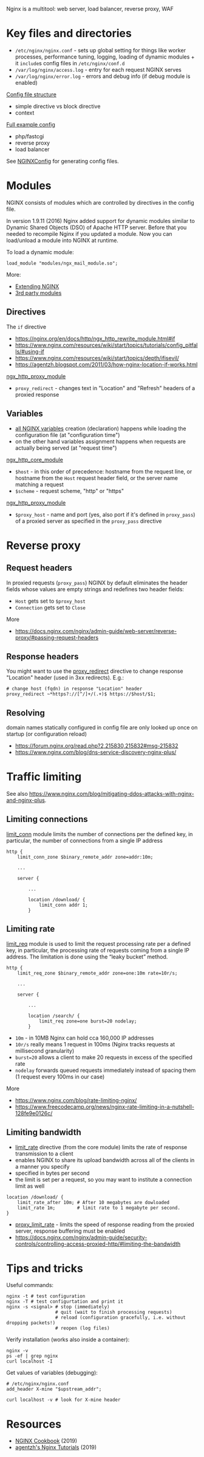 Nginx is a multitool: web server, load balancer, reverse proxy, WAF

# Key files and directories

* `/etc/nginx/nginx.conf` - sets up global setting for things like worker processes, performance tuning, logging, loading of dynamic modules + it `include`s config files in `/etc/nginx/conf.d`
* `/var/log/nginx/access.log` - entry for each request NGINX serves
* `/var/log/nginx/error.log` - errors and debug info (if debug module is enabled)

[Config file structure](https://nginx.org/en/docs/beginners_guide.html#conf_structure)

* simple directive vs block directive
* context

[Full example config](https://www.nginx.com/resources/wiki/start/topics/examples/full/)

* php/fastcgi
* reverse proxy
* load balancer

See [NGINXConfig](https://www.digitalocean.com/community/tools/nginx) for generating config files.

# Modules

NGINX consists of modules which are controlled by directives in the config file.

In version 1.9.11 (2016) Nginx added support for dynamic modules similar to Dynamic Shared Objects (DSO) of Apache HTTP server. Before that you needed to recompile Nginx if you updated a module. Now you can load/unload a module into NGINX at runtime.

To load a dynamic module:

```
load_module "modules/ngx_mail_module.so";
```

More:

* [Extending NGINX](https://www.nginx.com/resources/wiki/extending/)
* [3rd party modules](https://www.nginx.com/resources/wiki/modules/)

## Directives

The `if` directive

* https://nginx.org/en/docs/http/ngx_http_rewrite_module.html#if
* https://www.nginx.com/resources/wiki/start/topics/tutorials/config_pitfalls/#using-if
* https://www.nginx.com/resources/wiki/start/topics/depth/ifisevil/
* https://agentzh.blogspot.com/2011/03/how-nginx-location-if-works.html

[ngx_http_proxy_module](https://nginx.org/en/docs/http/ngx_http_proxy_module.html)

* `proxy_redirect` - changes text in "Location" and "Refresh" headers of a proxied response

## Variables

* [all NGINX variables](http://nginx.org/en/docs/varindex.html) creation (declaration) happens while loading the configuration file (at "configuration time")
* on the other hand variables assignment happens when requests are actually being served (at "request time")

[ngx_http_core_module](http://nginx.org/en/docs/http/ngx_http_core_module.html)

* `$host` - in this order of precedence: hostname from the request line, or hostname from the `Host` request header field, or the server name matching a request
* `$scheme` - request scheme, "http" or "https"

[ngx_http_proxy_module](https://nginx.org/en/docs/http/ngx_http_proxy_module.html)

* `$proxy_host` - name and port (yes, also port if it's defined in `proxy_pass`) of a proxied server as specified in the `proxy_pass` directive

# Reverse proxy

## Request headers

In proxied requests (`proxy_pass`) NGINX by default eliminates the header fields whose values are empty strings and redefines two header fields:

* `Host` gets set to `$proxy_host`
* `Connection` gets set to `Close`

More

* https://docs.nginx.com/nginx/admin-guide/web-server/reverse-proxy/#passing-request-headers

## Response headers

You might want to use the [proxy_redirect](http://nginx.org/en/docs/http/ngx_http_proxy_module.html#proxy_redirect) directive to change response "Location" header (used in 3xx redirects). E.g.:

```
# change host (fqdn) in response "Location" header
proxy_redirect ~*https?://[^/]+/(.+)$ https://$host/$1;
```

## Resolving

domain names statically configured in config file are only looked up once on startup (or configuration reload)

* https://forum.nginx.org/read.php?2,215830,215832#msg-215832
* https://www.nginx.com/blog/dns-service-discovery-nginx-plus/

# Traffic limiting

See also https://www.nginx.com/blog/mitigating-ddos-attacks-with-nginx-and-nginx-plus.

## Limiting connections

[limit_conn](http://nginx.org/en/docs/http/ngx_http_limit_conn_module.html) module limits the number of connections per the defined key, in particular, the number of connections from a single IP address

```
http {
    limit_conn_zone $binary_remote_addr zone=addr:10m;

    ...

    server {

        ...

        location /download/ {
            limit_conn addr 1;
        }
```

## Limiting rate

[limit_req](http://nginx.org/en/docs/http/ngx_http_limit_req_module.html) module is used to limit the request processing rate per a defined key, in particular, the processing rate of requests coming from a single IP address. The limitation is done using the “leaky bucket” method.

```
http {
    limit_req_zone $binary_remote_addr zone=one:10m rate=10r/s;

    ...

    server {

        ...

        location /search/ {
            limit_req zone=one burst=20 nodelay;
        }
```

* `10m` - in 10MB Nginx can hold cca 160,000 IP addresses
* `10r/s` really means 1 request in 100ms (Nginx tracks requests at millisecond granularity)
* `burst=20` allows a client to make 20 requests in excess of the specified rate
* `nodelay` forwards queued requests immediately instead of spacing them (1 request every 100ms in our case)

More

* https://www.nginx.com/blog/rate-limiting-nginx/
* https://www.freecodecamp.org/news/nginx-rate-limiting-in-a-nutshell-128fe9e0126c/

## Limiting bandwidth

* [limit_rate](http://nginx.org/en/docs/http/ngx_http_core_module.html#limit_rate) directive (from the core module) limits the rate of response transmission to a client
* enables NGINX to share its upload bandwidth across all of the clients in a manner you specify
* specified in bytes per second
* the limit is set per a request, so you may want to institute a connection limit as well

```
location /download/ {
    limit_rate_after 10m; # After 10 megabytes are dowloaded
    limit_rate 1m;        # limit rate to 1 megabyte per second.
}
```

* [proxy_limit_rate](https://nginx.org/en/docs/http/ngx_http_proxy_module.html#proxy_limit_rate) - limits the speed of response reading from the proxied server, response buffering must be enabled
* https://docs.nginx.com/nginx/admin-guide/security-controls/controlling-access-proxied-http/#limiting-the-bandwidth

# Tips and tricks

Useful commands:

```
nginx -t # test configuration
nginx -T # test configurtation and print it
nginx -s <signal> # stop (immediately)
                  # quit (wait to finish processing requests)
                  # reload (configuration gracefully, i.e. without dropping packets!)
                  # reopen (log files) 
```

Verify installation (works also inside a container):

```
nginx -v
ps -ef | grep nginx
curl localhost -I
```

Get values of variables (debugging):

```
# /etc/nginx/nginx.conf
add_header X-mine "$upstream_addr";

curl localhost -v # look for X-mine header
```

# Resources

* [NGINX Cookbook](https://learning.oreilly.com/library/view/nginx-cookbook/9781492049098/) (2019)
* [agentzh's Nginx Tutorials](https://openresty.org/download/agentzh-nginx-tutorials-en.html) (2019)

